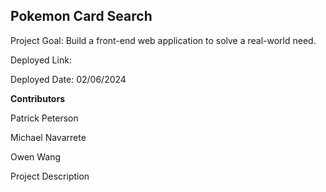 Pokemon Card Search
------------------------------------------------------------------------------
Project Goal: Build a front-end web application to solve a real-world need.

Deployed Link:

Deployed Date: 02/06/2024

**Contributors**

Patrick Peterson

Michael Navarrete

Owen Wang

Project Description
